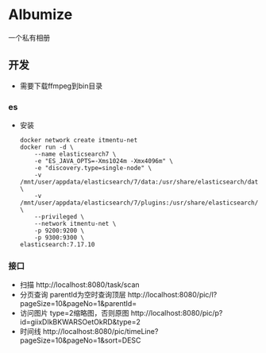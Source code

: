 # Albumize

一个私有相册

## 开发

- 需要下载ffmpeg到bin目录

### es

- 安装
    ```shell
    docker network create itmentu-net
    docker run -d \
        --name elasticsearch7 \
        -e "ES_JAVA_OPTS=-Xms1024m -Xmx4096m" \
        -e "discovery.type=single-node" \
        -v /mnt/user/appdata/elasticsearch/7/data:/usr/share/elasticsearch/data \
        -v /mnt/user/appdata/elasticsearch/7/plugins:/usr/share/elasticsearch/plugins \
        --privileged \
        --network itmentu-net \
        -p 9200:9200 \
        -p 9300:9300 \
    elasticsearch:7.17.10
    ```

### 接口

- 扫描
  http://localhost:8080/task/scan
- 分页查询
  parentId为空时查询顶层
  http://localhost:8080/pic/l?pageSize=10&pageNo=1&parentId=
- 访问图片
  type=2缩略图，否则原图
  http://localhost:8080/pic/p?id=giixDIkBKWARSOetOkRD&type=2
- 时间线
  http://localhost:8080/pic/timeLine?pageSize=10&pageNo=1&sort=DESC